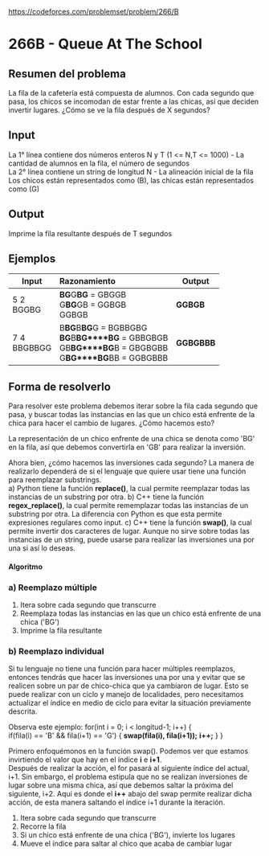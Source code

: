 https://codeforces.com/problemset/problem/266/B

# 266B - Queue At The School

## Resumen del problema
La fila de la cafetería está compuesta de alumnos. Con cada segundo que pasa, los chicos se incomodan de estar frente a las chicas, así que deciden invertir lugares. ¿Cómo se ve la fila después de X segundos?

## Input
La 1° línea contiene dos números enteros N y T (1 <= N,T <= 1000) - La cantidad de alumnos en la fila, el número de segundos \
La 2° línea contiene un string de longitud N - La alineación inicial de la fila \
Los chicos están representados como (B), las chicas están representados como (G)

## Output
Imprime la fila resultante después de T segundos

## Ejemplos
| Input             | Razonamiento  | Output    |
| ----------------- | :------------ | --------- |
| 5 2 <br> BGGBG    | **BG**G**BG** = GBGGB <br> G**BG**GB = GGBGB <br> GGBGB | **GGBGB**   |
| 7 4 <br> BBGBBGG  | B**BG**B**BG**G = BGBBGBG <br> **BG**B**BG****BG** = GBBGBGB <br> GB**BG****BG**B = GBGBGBB <br> G**BG****BG**BB = GGBGBBB | **GGBGBBB**    |

## Forma de resolverlo
Para resolver este problema debemos iterar sobre la fila cada segundo que pasa, y buscar todas las instancias en las que un chico está enfrente de la chica para hacer el cambio de lugares. ¿Cómo hacemos esto?

La representación de un chico enfrente de una chica se denota como 'BG' en la fila, así que debemos convertirla en 'GB' para realizar la inversión. 

Ahora bien, ¿cómo hacemos las inversiones cada segundo? La manera de realizarlo dependerá de si el lenguaje que quiere usar tiene una función para reemplazar substrings. \
a) Python tiene la función **replace()**, la cual permite reemplazar todas las instancias de un substring por otra.
b) C++ tiene la función **regex_replace()**, la cual permite rememplazar todas las instancias de un substring por otra. La diferencia con Python es que esta permite expresiones regulares como input.
c) C++ tiene la función **swap()**, la cual permite invertir dos caracteres de lugar. Aunque no sirve sobre todas las instancias de un string, puede usarse para realizar las inversiones una por una si así lo deseas.

#### Algoritmo
### a) Reemplazo múltiple
1) Itera sobre cada segundo que transcurre
2) Reemplaza todas las instancias en las que un chico está enfrente de una chica ('BG')
3) Imprime la fila resultante

### b) Reemplazo individual
Si tu lenguaje no tiene una función para hacer múltiples reemplazos, entonces tendrás que hacer las inversiones una por una y evitar que se realicen sobre un par de chico-chica que ya cambiaron de lugar. Esto se puede realizar con un ciclo y manejo de localidades, pero necesitamos actualizar el índice en medio de ciclo para evitar la situación previamente descrita.

Observa este ejemplo:
for(int i = 0; i < longitud-1; i++) {    
    if(fila(i) == 'B' && fila(i+1) == 'G') {
        **swap(fila(i), fila(i+1));**
        **i++;**
    }
}

Primero enfoquémonos en la función swap(). Podemos ver que estamos invirtiendo el valor que hay en el índice **i** e **i+1**. \
Después de realizar la acción, el for pasará al siguiente índice del actual, i+1. Sin embargo, el problema estipula que no se realizan inversiones de lugar sobre una misma chica, así que debemos saltar la próxima del siguiente, i+2. Aquí es donde el **i++** abajo del swap permite realizar dicha acción, de esta manera saltando el índice i+1 durante la iteración.

1) Itera sobre cada segundo que transcurre
2) Recorre la fila
3) Si un chico está enfrente de una chica ('BG'), invierte los lugares
4) Mueve el índice para saltar al chico que acaba de cambiar lugar
